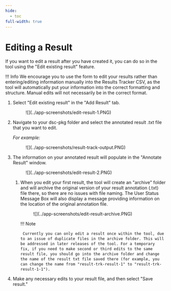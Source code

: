 ```yaml
---
hide:
  - toc
full-width: true
---
```


# Editing a Result

If you want to edit a result after you have created it, you can do so in the tool using the "Edit existing result" feature. 

!!! Info
    We encourage you to use the form to edit your results rather than entering/editing information manually into the Results Tracker CSV, as the tool will automatically put your information into the correct formatting and structure. Manual edits will not necessarily be in the correct format.

1. Select "Edit existing result" in the "Add Result" tab.

    <figure markdown>
        ![](../app-screenshots/edit-result-1.PNG)
        <figcaption></figcaption>
    </figure>

2. Navigate to your dsc-pkg folder and select the annotated result .txt file that you want to edit.

    *For example:*

    <figure markdown>
        ![](../app-screenshots/result-track-output.PNG)
        <figcaption></figcaption>
    </figure>

3. The information on your annotated result will populate in the "Annotate Result" window.

    <figure markdown>
        ![](../app-screenshots/edit-result-2.PNG)
        <figcaption></figcaption>
    </figure>

    1. When you edit your first result, the tool will create an "archive" folder and will archive the original version of your result annotation (.txt) file there, so there are no issues with file naming. The User Status Message Box will also display a message providing information on the location of the original annotation file.

        <figure markdown>
            ![](../app-screenshots/edit-result-archive.PNG)
            <figcaption></figcaption>
        </figure>
    
        !!! Note
    
            Currently you can only edit a result once within the tool, due to an issue of duplicate files in the archive folder. This will be addressed in later releases of the tool. For a temporary fix, if you need to make second or third edits to the same result file, you should go into the archive folder and change the name of the result txt file saved there (for example, you can change the name from "result-trk-result-1" to "result-trk-result-1-1").
        

4. Make any necessary edits to your result file, and then select "Save result."